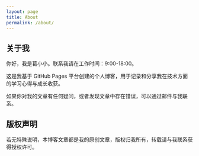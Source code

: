 ```yaml
---
layout: page
title: About
permalink: /about/
---
```


## 关于我

你好，我是葛小小。联系我请在工作时间：9:00-18:00。

这是我基于 GitHub Pages 平台创建的个人博客，用于记录和分享我在技术方面的学习心得与成长收获。

如果你对我的文章有任何疑问，或者发现文章中存在错误，可以通过邮件与我联系。

## 版权声明

若无特殊说明，本博客文章都是我的原创文章，版权归我所有，转载请与我联系获得授权许可。
